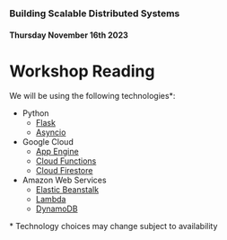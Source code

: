 ### Building Scalable Distributed Systems
#### Thursday November 16th 2023

# Workshop Reading

We will be using the following technologies\*:
- Python
    - [Flask](https://flask.palletsprojects.com/en/2.3.x/)
    - [Asyncio](https://docs.python.org/3/library/asyncio.html)
- Google Cloud 
    - [App Engine](https://cloud.google.com/appengine/docs/language-landing)
    - [Cloud Functions](https://cloud.google.com/functions#section-4)
    - [Cloud Firestore](https://firebase.google.com/docs/firestore)
- Amazon Web Services
    - [Elastic Beanstalk](https://docs.aws.amazon.com/elastic-beanstalk/)
    - [Lambda](https://docs.aws.amazon.com/lambda/)
    - [DynamoDB](https://docs.aws.amazon.com/dynamodb/)

\* Technology choices may change subject to availability